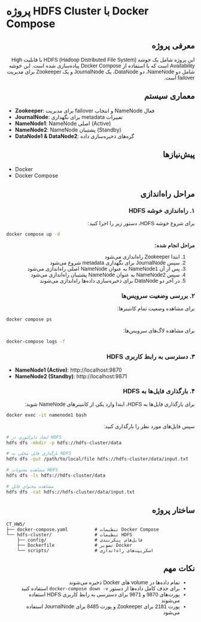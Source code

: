 # پروژه HDFS Cluster با Docker Compose

<div dir="rtl" style="text-align: right; font-family: 'Tahoma', 'Arial', sans-serif;">

## معرفی پروژه

این پروژه شامل یک خوشه HDFS (Hadoop Distributed File System) با قابلیت High Availability است که با استفاده از Docker Compose پیاده‌سازی شده است. این خوشه شامل دو NameNode، دو DataNode، یک JournalNode و یک Zookeeper برای مدیریت failover است.

## معماری سیستم
</div>

- **Zookeeper**: برای مدیریت failover و انتخاب NameNode فعال 
- **JournalNode**: برای نگهداری metadata تغییرات
- **NameNode1**: NameNode اصلی (Active)
- **NameNode2**: NameNode پشتیبان (Standby)
- **DataNode1 & DataNode2**: گره‌های ذخیره‌سازی داده

<div dir="rtl" style="text-align: right; font-family: 'Tahoma', 'Arial', sans-serif;">

## پیش‌نیازها
</div>


- Docker
- Docker Compose

<div dir="rtl" style="text-align: right; font-family: 'Tahoma', 'Arial', sans-serif;">

## مراحل راه‌اندازی

### ۱. راه‌اندازی خوشه HDFS

برای شروع خوشه HDFS، دستور زیر را اجرا کنید:
</div>

```bash
docker compose up -d
```

<div dir="rtl" style="text-align: right; font-family: 'Tahoma', 'Arial', sans-serif;">

**مراحل انجام شده:**
1. ابتدا Zookeeper راه‌اندازی می‌شود
2. سپس JournalNode برای نگهداری metadata شروع می‌شود
3. پس از آن NameNode1 به عنوان NameNode اصلی راه‌اندازی می‌شود
4. سپس NameNode2 به عنوان NameNode پشتیبان راه‌اندازی می‌شود
5. در آخر دو DataNode برای ذخیره‌سازی داده‌ها راه‌اندازی می‌شوند

### ۲. بررسی وضعیت سرویس‌ها

برای مشاهده وضعیت تمام کانتینرها:
</div>

```bash
docker compose ps
```

<div dir="rtl" style="text-align: right; font-family: 'Tahoma', 'Arial', sans-serif;">

برای مشاهده لاگ‌های سرویس‌ها:
</div>

```bash
docker-compose logs -f
```

<div dir="rtl" style="text-align: right; font-family: 'Tahoma', 'Arial', sans-serif;">

### ۳. دسترسی به رابط کاربری HDFS
</div>


- **NameNode1 (Active)**: http://localhost:9870
- **NameNode2 (Standby)**: http://localhost:9871

<div dir="rtl" style="text-align: right; font-family: 'Tahoma', 'Arial', sans-serif;">

### ۴. بارگذاری فایل‌ها به HDFS

برای بارگذاری فایل‌ها به HDFS، ابتدا وارد یکی از کانتینرهای NameNode شوید:
</div>

```bash
docker exec -it namenode1 bash
```

<div dir="rtl" style="text-align: right; font-family: 'Tahoma', 'Arial', sans-serif;">

سپس فایل‌های مورد نظر را بارگذاری کنید:

</div>

<div dir="ltr" style="text-align: left; font-family: 'Tahoma', 'Arial', sans-serif;">

```bash
# ایجاد دایرکتوری در HDFS
hdfs dfs -mkdir -p hdfs://hdfs-cluster/data

# بارگذاری فایل محلی به HDFS
hdfs dfs -put /path/to/local/file hdfs://hdfs-cluster/data/input.txt

# مشاهده محتویات HDFS
hdfs dfs -ls hdfs://hdfs-cluster/data

# مشاهده محتوای فایل
hdfs dfs -cat hdfs://hdfs-cluster/data/input.txt
```
</div>

<div dir="rtl" style="text-align: right; font-family: 'Tahoma', 'Arial', sans-serif;">

## ساختار پروژه
</div>

```
CT_HW5/
├── docker-compose.yaml          # تنظیمات Docker Compose
└── hdfs-cluster/                # تنظیمات HDFS
    ├── config/                  # فایل‌های پیکربندی
    ├── Dockerfile               # تصویر Docker
    └── scripts/                 # اسکریپت‌های راه‌اندازی
```

<div dir="rtl" style="text-align: right; font-family: 'Tahoma', 'Arial', sans-serif;">

## نکات مهم

- تمام داده‌ها در volume های Docker ذخیره می‌شوند
- برای حذف کامل داده‌ها از دستور `docker-compose down -v` استفاده کنید
- پورت‌های 9870 و 9871 برای دسترسی به رابط کاربری HDFS استفاده می‌شوند
- پورت 2181 برای Zookeeper و پورت 8485 برای JournalNode استفاده می‌شود

</div>